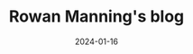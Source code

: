 ---
title: "Rowan Manning's blog"
hash: "6769a7aac9914f98016cb5d26eef1939"
original: "https://rowanmanning.com/posts/feed.xml"
date: "2024-01-16"
feedType: "Atom"
---